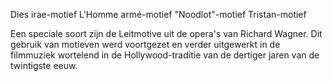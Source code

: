 Dies irae-motief
L'Homme armé-motief
"Noodlot"-motief
Tristan-motief

Een speciale soort zijn de Leitmotive uit de opera's van Richard Wagner.
Dit gebruik van motieven werd voortgezet en verder uitgewerkt in de filmmuziek wortelend in de Hollywood-traditie van de dertiger jaren van de twintigste eeuw.
